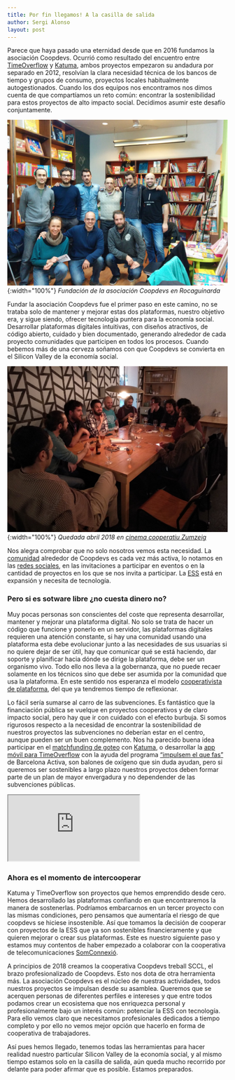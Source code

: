 ```yaml
---
title: Por fin llegamos! A la casilla de salida
author: Sergi Alonso
layout: post
---
```

Parece que haya pasado una eternidad desde que en 2016 fundamos la asociación Coopdevs. Ocurrió como resultado del encuentro entre [TimeOverflow](https://www.timeoverflow.org/) y [Katuma](http://katuma.org/), ambos proyectos empezaron su andadura por separado en 2012, resolvían la clara necesidad técnica de los bancos de tiempo y grupos de consumo, proyectos locales habitualmente autogestionados. Cuando los dos equipos nos encontramos nos dimos cuenta de que compartíamos un reto común: encontrar la sostenibilidad para estos proyectos de alto impacto social. Decidimos asumir este desafío conjuntamente. 

![Fundación de la asociación Coopdevs en Rocaguinarda](/assets/post_images/2018/rocaguinarda_2016.jpg){:width="100%"}
*Fundación de la asociación Coopdevs en Rocaguinarda*

Fundar la asociación Coopdevs fue el primer paso en este camino, no se trataba solo de mantener y mejorar estas dos plataformas, nuestro objetivo era, y sigue siendo, ofrecer tecnología puntera para la economía social. Desarrollar plataformas digitales intuitivas, con diseños atractivos, de código abierto, cuidado y bien documentado, generando alrededor de cada proyecto comunidades que participen en todos los procesos. Cuando bebemos más de una cerveza soñamos con que Coopdevs se convierta en el Silicon Valley de la economía social.

![Fundación de la asociación Coopdevs en Rocaguinarda](/assets/post_images/2018/zumzeig_2018.jpg){:width="100%"}
*Quedada abril 2018 en [cinema cooperatiu Zumzeig](http://community.coopdevs.org/t/quedada-coopdevs-5-de-abril-en-barcelona-sants/431)*

Nos alegra comprobar que no solo nosotros vemos esta necesidad. La [comunidad](http://community.coopdevs.org/) alrededor de Coopdevs es cada vez más activa, lo notamos en las [redes sociales](https://twitter.com/search?f=tweets&vertical=default&q=coopdevs), en las invitaciones a participar en eventos o en la cantidad de proyectos en los que se nos invita a participar. La [ESS](https://es.wikipedia.org/wiki/Econom%C3%ADa_social) está en expansión y necesita de tecnología. 

### Pero si es sotware libre ¿no cuesta dinero no?

Muy pocas personas son conscientes del coste que representa desarrollar, mantener y mejorar una plataforma digital. No solo se trata de hacer un código que funcione y ponerlo en un servidor, las plataformas digitales requieren una atención constante, si hay una comunidad usando una plataforma esta debe evolucionar junto a las necesidades de sus usuarias si no quiere dejar de ser útil, hay que comunicar qué se está haciendo, dar soporte y planificar hacia dónde se dirige la plataforma, debe ser un organismo vivo. Todo ello nos lleva a la gobernanza, que no puede recaer solamente en los técnicos sino que debe ser asumida por la comunidad que usa la plataforma. En este sentido nos esperanza el modelo [cooperativista de plataforma](https://platform.coop/about/es), del que ya tendremos tiempo de reflexionar. 

Lo fácil sería sumarse al carro de las subvenciones. Es fantástico que la financiación pública se vuelque en proyectos cooperativos y de claro impacto social, pero hay que ir con cuidado con el efecto burbuja. Si somos rigurosos respecto a la necesidad de encontrar la sostenibilidad de nuestros proyectos las subvenciones no deberían estar en el centro, aunque pueden ser un buen complemento. Nos ha parecido buena idea participar en el [matchfunding de goteo](https://www.goteo.org/call/conjuntament) con [Katuma](https://www.goteo.org/project/katuma), o desarrollar la [app móvil para TimeOverflow](http://community.coopdevs.org/t/diseno-app-timeoverflow/396) con la ayuda del programa [“impulsem el que fas”](https://empreses.barcelonactiva.cat/ca/web/es/impulsem-el-que-fas-2017) de Barcelona Activa, son balones de oxígeno que sin duda ayudan, pero si queremos ser sostenibles a largo plazo nuestros proyectos deben formar parte de un plan de mayor envergadura y no dependender de las subvenciones públicas. 

<div class="embed-responsive embed-responsive-16by9">
<iframe class="embed-responsive-item" src="https://www.youtube.com/embed/Tkv0fdDETh0"></iframe>
</div>

### Ahora es el momento de intercooperar

Katuma y TimeOverflow son proyectos que hemos emprendido desde cero. Hemos desarrollado las plataformas confiando en que encontraremos la manera de sostenerlas. Podríamos embarcarnos en un tercer proyecto con las mismas condiciones, pero pensamos que aumentaría el riesgo de que coopdevs se hiciese insostenible. Así que tomamos la decisión de cooperar con proyectos de la ESS que ya son sostenibles financieramente y que quieren mejorar o crear sus plataformas. Este es nuestro siguiente paso y estamos muy contentos de haber empezado a colaborar con la cooperativa de telecomunicaciones [SomConnexió](https://somconnexio.coop/).

A principios de 2018 creamos la cooperativa Coopdevs treball SCCL, el brazo profesionalizado de Coopdevs. Esto nos dota de otra herramienta más. La asociación Coopdevs es el núcleo de nuestras actividades, todos nuestros proyectos se impulsan desde su asamblea. Queremos que se acerquen personas de diferentes perfiles e intereses y que entre todos podamos crear un ecosistema que nos enriquezca personal y profesionalmente bajo un interés común: potenciar la ESS con tecnología. Para ello vemos claro que necesitamos profesionales dedicados a tiempo completo y por ello no vemos mejor opción que hacerlo en forma de cooperativa de trabajadores. 

Así pues hemos llegado, tenemos todas las herramientas para hacer realidad nuestro particular Silicon Valley de la economía social, y al mismo tiempo estamos solo en la casilla de salida, aún queda mucho recorrido por delante para poder afirmar que es posible. Estamos preparados.
